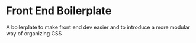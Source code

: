 Front End Boilerplate
=============

A boilerplate to make front end dev easier and to introduce a more modular way of organizing CSS
